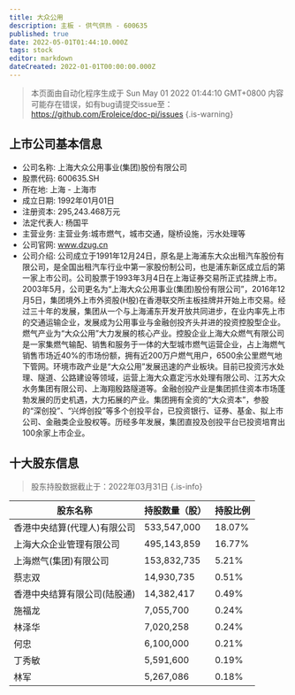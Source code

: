 ```yaml
---
title: 大众公用
description: 主板 - 供气供热 - 600635
published: true
date: 2022-05-01T01:44:10.000Z
tags: stock
editor: markdown
dateCreated: 2022-01-01T00:00:00.000Z
---
```


> 本页面由自动化程序生成于 Sun May 01 2022 01:44:10 GMT+0800
> 内容可能存在错误，如有bug请提交issue至：https://github.com/Eroleice/doc-pi/issues
{.is-warning}

## 上市公司基本信息
- 公司名称: 上海大众公用事业(集团)股份有限公司
- 股票代码: 600635.SH
- 所在地: 上海 - 上海市
- 成立日期: 1992年01月01日
- 注册资本: 295,243.468万元
- 法定代表人: 杨国平
- 主营业务: 主营业务:城市燃气，城市交通，隧桥设施，污水处理等
- 公司官网: www.dzug.cn
- 公司介绍: 公司成立于1991年12月24日，原名是上海浦东大众出租汽车股份有限公司，是全国出租汽车行业中第一家股份制公司，也是浦东新区成立后的第一家上市公司。公司股票于1993年3月4日在上海证券交易所正式挂牌上市。2003年5月，公司更名为“上海大众公用事业(集团)股份有限公司”，2016年12月5日，集团境外上市外资股(H股)在香港联交所主板挂牌并开始上市交易。经过三十年的发展，集团从一个与上海浦东开发开放共同进步，在业内率先上市的交通运输企业，发展成为公用事业与金融创投齐头并进的投资控股型企业。燃气产业为“大众公用”大力发展的核心产业。控股企业上海大众燃气有限公司是一家集燃气输配、销售和服务于一体的大型城市燃气运营企业，占上海燃气销售市场近40%的市场份额，拥有近200万户燃气用户，6500余公里燃气地下管网。环境市政产业是“大众公用”发展迅速的产业板块。目前已投资污水处理、隧道、公路建设等领域，运营上海大众嘉定污水处理有限公司、江苏大众水务集团有限公司、上海翔殷路隧道等。金融创投产业是集团抓住资本市场蓬勃发展的历史机遇，大力拓展的产业。集团拥有全资的“大众资本”，参股的“深创投”、“兴烨创投”等多个创投平台，已投资银行、证券、基金、拟上市公司、金融类企业股权等。历经多年发展，集团直投及创投平台已投资培育出100余家上市企业。


## 十大股东信息
> 股东持股数据截止于：2022年03月31日
{.is-info}

| 股东名称 | 持股数量（股） | 持股比例 |
| --- | --- | --- |
| 香港中央结算(代理人)有限公司 | 533,547,000 | 18.07% |
| 上海大众企业管理有限公司 | 495,143,859 | 16.77% |
| 上海燃气(集团)有限公司 | 153,832,735 | 5.21% |
| 蔡志双 | 14,930,735 | 0.51% |
| 香港中央结算有限公司(陆股通) | 14,382,417 | 0.49% |
| 施福龙 | 7,055,700 | 0.24% |
| 林泽华 | 7,020,258 | 0.24% |
| 何忠 | 6,100,000 | 0.21% |
| 丁秀敏 | 5,591,600 | 0.19% |
| 林军 | 5,267,086 | 0.18% |




